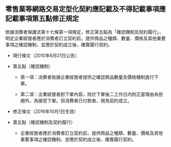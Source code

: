 ## 零售業等網路交易定型化契約應記載及不得記載事項應記載事項第五點修正規定

依據消費者保護法第十七條第一項規定，修正第五點為「確認機制及契約履行」，明定企業經營者應於消費者訂立契約前，提供商品之種類、數量、價格及其他重要事項之確認機制，並應於契約成立後，確實履行契約。

+ 現行條文（2010年6月21日公告）
 + 第五點（確認機制）
 
    + 第一項：消費者依據企業經營者提供之確認商品數量及價格機制進行下單。

    + 第二項：企業經營者對下單內容，除於下單後二工作日内附正當理由為拒絕外，為接受下單。但消費者已付款者，視為契約成立。


+ 修正條文（2016年10月1日生效）
 + 第五點（確認機制及契約履行）
  
    + 企業經營者應於消費者訂立契約前，提供商品之種類、數量、價格及其他重要事項之確認機制，並應於契約成立後，確實履行契約。
